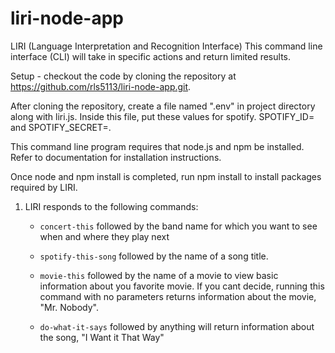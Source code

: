 # liri-node-app
LIRI (Language Interpretation and Recognition Interface)
This command line interface (CLI) will take in specific actions and return limited results.

Setup -  checkout the code by cloning the repository at https://github.com/rls5113/liri-node-app.git.
 
After cloning the repository, create a file named ".env" in project directory along with liri.js.  Inside this file, put these values for spotify.  SPOTIFY_ID=<your-spotify-id-number> and SPOTIFY_SECRET=<your-spotify-secret>.

This command line program requires that node.js and npm be installed.  Refer to documentation for installation instructions.

Once node and npm install is completed, run npm install to install packages required by LIRI.

1. LIRI responds to the following commands:

   * `concert-this` followed by the band name for which you want to see when and where they play next

   * `spotify-this-song` followed by the name of a song title.

   * `movie-this` followed by the name of a movie to view basic information about you favorite movie.  If you cant decide, running this command with no parameters returns information about the movie, "Mr. Nobody".

   * `do-what-it-says` followed by anything will return information about the song, "I Want it That Way"